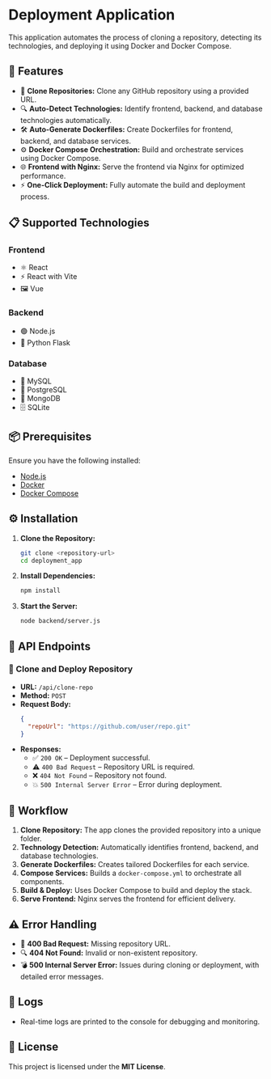 # Deployment Application

This application automates the process of cloning a repository, detecting its technologies, and deploying it using Docker and Docker Compose.

## 🚀 Features

- 🔗 **Clone Repositories:** Clone any GitHub repository using a provided URL.
- 🔍 **Auto-Detect Technologies:** Identify frontend, backend, and database technologies automatically.
- 🛠 **Auto-Generate Dockerfiles:** Create Dockerfiles for frontend, backend, and database services.
- ⚙️ **Docker Compose Orchestration:** Build and orchestrate services using Docker Compose.
- 🌐 **Frontend with Nginx:** Serve the frontend via Nginx for optimized performance.
- ⚡ **One-Click Deployment:** Fully automate the build and deployment process.

## 📋 Supported Technologies

### Frontend
- ⚛️ React
- ⚡ React with Vite
- 🖼️ Vue

### Backend
- 🟢 Node.js
- 🐍 Python Flask

### Database
- 🐬 MySQL
- 🐘 PostgreSQL
- 🍃 MongoDB
- 🗄️ SQLite

## 📦 Prerequisites

Ensure you have the following installed:

- [Node.js](https://nodejs.org/)
- [Docker](https://www.docker.com/)
- [Docker Compose](https://docs.docker.com/compose/)

## ⚙️ Installation

1. **Clone the Repository:**
    ```bash
    git clone <repository-url>
    cd deployment_app
    ```

2. **Install Dependencies:**
    ```bash
    npm install
    ```

3. **Start the Server:**
    ```bash
    node backend/server.js
    ```

## 📡 API Endpoints

### 🚀 Clone and Deploy Repository

- **URL:** `/api/clone-repo`
- **Method:** `POST`
- **Request Body:**
    ```json
    {
      "repoUrl": "https://github.com/user/repo.git"
    }
    ```
- **Responses:**
  - ✅ `200 OK` – Deployment successful.
  - ⚠️ `400 Bad Request` – Repository URL is required.
  - ❌ `404 Not Found` – Repository not found.
  - 💥 `500 Internal Server Error` – Error during deployment.

## 🔄 Workflow

1. **Clone Repository:** The app clones the provided repository into a unique folder.
2. **Technology Detection:** Automatically identifies frontend, backend, and database technologies.
3. **Generate Dockerfiles:** Creates tailored Dockerfiles for each service.
4. **Compose Services:** Builds a `docker-compose.yml` to orchestrate all components.
5. **Build & Deploy:** Uses Docker Compose to build and deploy the stack.
6. **Serve Frontend:** Nginx serves the frontend for efficient delivery.

## ⚠️ Error Handling

- 🛑 **400 Bad Request:** Missing repository URL.
- 🔍 **404 Not Found:** Invalid or non-existent repository.
- 💣 **500 Internal Server Error:** Issues during cloning or deployment, with detailed error messages.

## 📑 Logs

- Real-time logs are printed to the console for debugging and monitoring.

## 📄 License

This project is licensed under the **MIT License**.

